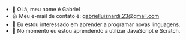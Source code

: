 - 👋 OLá, meu nome é Gabriel
- :+1: Meu e-mail de contato é: gabrielluiznardi.23@gmail.com
- 🌱 Eu estou interessado em aprender a programar novas linguagens.
- 💞️ No momento eu estou aprendendo a utilizar JavaScript e Scratch.
